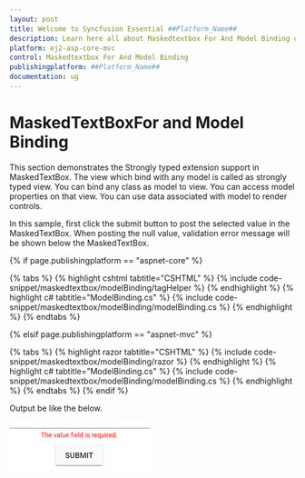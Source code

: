 ```yaml
---
layout: post
title: Welcome to Syncfusion Essential ##Platform_Name##
description: Learn here all about Maskedtextbox For And Model Binding of Syncfusion Essential ##Platform_Name## widgets based on HTML5 and jQuery.
platform: ej2-asp-core-mvc
control: Maskedtextbox For And Model Binding
publishingplatform: ##Platform_Name##
documentation: ug
---
```


# MaskedTextBoxFor and Model Binding

This section demonstrates the Strongly typed extension support in MaskedTextBox. The view which bind with any model is called as
strongly typed view. You can bind any class as model to view.
You can access model properties on that view. You can use data associated with model to render controls.

In this sample, first click the submit button to post the selected value in the MaskedTextBox. When posting the null value,
validation error message will be shown below the MaskedTextBox.

{% if page.publishingplatform == "aspnet-core" %}

{% tabs %}
{% highlight cshtml tabtitle="CSHTML" %}
{% include code-snippet/maskedtextbox/modelBinding/tagHelper %}
{% endhighlight %}
{% highlight c# tabtitle="ModelBinding.cs" %}
{% include code-snippet/maskedtextbox/modelBinding/modelBinding.cs %}
{% endhighlight %}
{% endtabs %}

{% elsif page.publishingplatform == "aspnet-mvc" %}

{% tabs %}
{% highlight razor tabtitle="CSHTML" %}
{% include code-snippet/maskedtextbox/modelBinding/razor %}
{% endhighlight %}
{% highlight c# tabtitle="ModelBinding.cs" %}
{% include code-snippet/maskedtextbox/modelBinding/modelBinding.cs %}
{% endhighlight %}
{% endtabs %}
{% endif %}



Output be like the below.

![MaskedTextBox Sample](../images/modelbinding.png)
